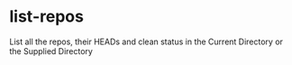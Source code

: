 # list-repos
List all the repos, their HEADs and clean status in the Current Directory or the Supplied Directory
